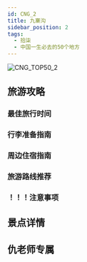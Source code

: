 ```yaml
---
id: CNG_2
title: 九寨沟
sidebar_position: 2
tags:
  - 拾柒
  - 中国一生必去的50个地方
---
```

![CNG_TOP50_2](/img/love/CNG_TOP50/2.png)

## 旅游攻略

### 最佳旅行时间

### 行李准备指南

### 周边住宿指南

### 旅游路线推荐

### ！！！注意事项

## 景点详情

## 仇老师专属
